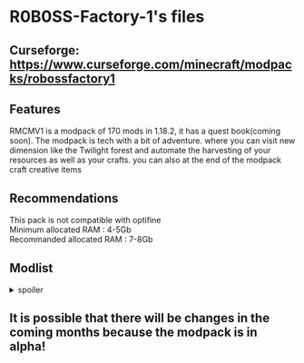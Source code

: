# R0B0SS-Factory-1's files
## Curseforge: https://www.curseforge.com/minecraft/modpacks/robossfactory1

 ## Features 
RMCMV1 is a modpack of 170 mods in 1.18.2, it has a quest book(coming soon).
The modpack is tech with a bit of adventure.
where you can visit new dimension like the Twilight forest and automate the harvesting of your resources as well as your crafts. you can also at the end of the modpack craft creative items
 
 ## Recommendations
This pack is not compatible with optifine <br>
Minimum allocated RAM : 4-5Gb <br>
Recommanded allocated RAM : 7-8Gb

## Modlist
<details>
  <summary>spoiler</summary>
 <ul>
<li><a href="https://www.curseforge.com/minecraft/mc-mods/yungs-better-ocean-monuments">YUNG's Better Ocean Monuments (Forge) (by YUNGNICKYOUNG)</a></li>
<li><a href="https://www.curseforge.com/minecraft/mc-mods/framedblocks">FramedBlocks (by XFactHD)</a></li>
<li><a href="https://www.curseforge.com/minecraft/mc-mods/mouse-tweaks">Mouse Tweaks (by YaLTeR)</a></li>
<li><a href="https://www.curseforge.com/minecraft/mc-mods/kubejs-tinkers-construct">KubeJS Tinkers Construct (by LatvianModder)</a></li>
<li><a href="https://www.curseforge.com/minecraft/mc-mods/resource-chickens">Resource Chickens (by WallyWhip)</a></li>
<li><a href="https://www.curseforge.com/minecraft/mc-mods/citadel">Citadel (by sbom_xela)</a></li>
<li><a href="https://www.curseforge.com/minecraft/mc-mods/ftb-teams-forge">FTB Teams (Forge) (by FTB)</a></li>
<li><a href="https://www.curseforge.com/minecraft/mc-mods/ftb-library-forge">FTB Library (Forge) (by FTB)</a></li>
<li><a href="https://www.curseforge.com/minecraft/mc-mods/mekanism">Mekanism (by bradyaidanc)</a></li>
<li><a href="https://www.curseforge.com/minecraft/mc-mods/controlling">Controlling (by Jaredlll08)</a></li>
<li><a href="https://www.curseforge.com/minecraft/mc-mods/torchmaster">Torchmaster (by xalcon)</a></li>
<li><a href="https://www.curseforge.com/minecraft/mc-mods/ftb-backups-2">FTB Backups 2 (by FTB)</a></li>
<li><a href="https://www.curseforge.com/minecraft/mc-mods/iron-furnaces">Iron Furnaces [FORGE] (by XenoMustache)</a></li>
<li><a href="https://www.curseforge.com/minecraft/mc-mods/waystones">Waystones (by BlayTheNinth)</a></li>
<li><a href="https://www.curseforge.com/minecraft/mc-mods/applied-botanics-addon">Applied Botanics Addon (by ramidzkh)</a></li>
<li><a href="https://www.curseforge.com/minecraft/mc-mods/yungs-api">YUNG's API (Forge) (by YUNGNICKYOUNG)</a></li>
<li><a href="https://www.curseforge.com/minecraft/mc-mods/rftools-power">RFTools Power (by McJty)</a></li>
<li><a href="https://www.curseforge.com/minecraft/mc-mods/ctm">ConnectedTexturesMod (by tterrag1098)</a></li>
<li><a href="https://www.curseforge.com/minecraft/mc-mods/reauth">ReAuth (by TechnicianLP)</a></li>
<li><a href="https://www.curseforge.com/minecraft/mc-mods/akashic-tome">Akashic Tome (by Vazkii)</a></li>
<li><a href="https://www.curseforge.com/minecraft/mc-mods/oh-the-biomes-youll-go">Oh The Biomes You'll Go (by AOCAWOL)</a></li>
<li><a href="https://www.curseforge.com/minecraft/mc-mods/cucumber">Cucumber Library (by BlakeBr0)</a></li>
<li><a href="https://www.curseforge.com/minecraft/mc-mods/balm">Balm (Forge Edition) (by BlayTheNinth)</a></li>
<li><a href="https://www.curseforge.com/minecraft/mc-mods/powah-rearchitected">Powah! (Rearchitected) (by thetechnici4n)</a></li>
<li><a href="https://www.curseforge.com/minecraft/mc-mods/natures-compass">Nature's Compass (by Chaosyr)</a></li>
<li><a href="https://www.curseforge.com/minecraft/mc-mods/extreme-reactors">Extreme Reactors (by ZeroNoRyouki)</a></li>
<li><a href="https://www.curseforge.com/minecraft/mc-mods/botany-pots">Botany Pots (by DarkhaxDev)</a></li>
<li><a href="https://www.curseforge.com/minecraft/mc-mods/fastfurnace">FastFurnace (by Shadows_of_Fire)</a></li>
<li><a href="https://www.curseforge.com/minecraft/mc-mods/botania">Botania (by Vazkii)</a></li>
<li><a href="https://www.curseforge.com/minecraft/mc-mods/replanter">Replanter (by Areuthreateningme)</a></li>
<li><a href="https://www.curseforge.com/minecraft/mc-mods/kubejs-immersive-engineering">KubeJS Immersive Engineering (by LatvianModder)</a></li>
<li><a href="https://www.curseforge.com/minecraft/mc-mods/repurposed-structures">Repurposed Structures (Forge) (by telepathicgrunt)</a></li>
<li><a href="https://www.curseforge.com/minecraft/mc-mods/xnet">XNet (by McJty)</a></li>
<li><a href="https://www.curseforge.com/minecraft/mc-mods/ae2-things-forge">AE2 Things [Forge] (by thetechnici4n)</a></li>
<li><a href="https://www.curseforge.com/minecraft/mc-mods/sophisticated-core">Sophisticated Core (by P3pp3rF1y)</a></li>
<li><a href="https://www.curseforge.com/minecraft/mc-mods/cyclic">Cyclic (by Lothrazar)</a></li>
<li><a href="https://www.curseforge.com/minecraft/mc-mods/mekanism-generators">Mekanism Generators (by bradyaidanc)</a></li>
<li><a href="https://www.curseforge.com/minecraft/mc-mods/supplementaries">Supplementaries (by MehVahdJukaar)</a></li>
<li><a href="https://www.curseforge.com/minecraft/mc-mods/openblocks-elevator">OpenBlocks Elevator (by vsngarcia)</a></li>
<li><a href="https://www.curseforge.com/minecraft/mc-mods/solar-flux-reborn">Solar Flux Reborn (by Zeitheron)</a></li>
<li><a href="https://www.curseforge.com/minecraft/mc-mods/mekanism-tools">Mekanism Tools (by bradyaidanc)</a></li>
<li><a href="https://www.curseforge.com/minecraft/mc-mods/titanium">Titanium (by Buuz135)</a></li>
<li><a href="https://www.curseforge.com/minecraft/mc-mods/ars-nouveau">Ars Nouveau (by baileyholl2)</a></li>
<li><a href="https://www.curseforge.com/minecraft/mc-mods/ender-storage-1-8">Ender Storage 1.8.+ (by covers1624)</a></li>
<li><a href="https://www.curseforge.com/minecraft/mc-mods/scalable-cats-force">Scalable Cat's Force (by Kotori316)</a></li>
<li><a href="https://www.curseforge.com/minecraft/mc-mods/flywheel">Flywheel (by jozufozu)</a></li>
<li><a href="https://www.curseforge.com/minecraft/mc-mods/rftools-storage">RFTools Storage (by McJty)</a></li>
<li><a href="https://www.curseforge.com/minecraft/mc-mods/simple-discord-rpc">Simple Discord RPC [Forge/Fabric/Quilt] (by hypherionsa)</a></li>
<li><a href="https://www.curseforge.com/minecraft/mc-mods/immersive-petroleum">Immersive Petroleum (by Flaxbeard)</a></li>
<li><a href="https://www.curseforge.com/minecraft/mc-mods/dungeon-crawl">Dungeon Crawl (by xiroc_)</a></li>
<li><a href="https://www.curseforge.com/minecraft/mc-mods/applied-energistics-2">Applied Energistics 2 (by AlgorithmX2)</a></li>
<li><a href="https://www.curseforge.com/minecraft/mc-mods/fast-leaf-decay">Fast Leaf Decay (by olafskiii)</a></li>
<li><a href="https://www.curseforge.com/minecraft/mc-mods/polymorph">Polymorph (Forge) (by TheIllusiveC4)</a></li>
<li><a href="https://www.curseforge.com/minecraft/mc-mods/architectury-api">Architectury API (Fabric/Forge) (by shedaniel)</a></li>
<li><a href="https://www.curseforge.com/minecraft/mc-mods/kubejs-ui">KubeJS UI (by LatvianModder)</a></li>
<li><a href="https://www.curseforge.com/minecraft/mc-mods/the-twilight-forest">The Twilight Forest (by Benimatic)</a></li>
<li><a href="https://www.curseforge.com/minecraft/mc-mods/curios">Curios API (Forge) (by TheIllusiveC4)</a></li>
<li><a href="https://www.curseforge.com/minecraft/mc-mods/better-compatibility-checker">Better Compatibility Checker (by Gaz_)</a></li>
<li><a href="https://www.curseforge.com/minecraft/mc-mods/cobblefordays">CobbleForDays (by LexManos)</a></li>
<li><a href="https://www.curseforge.com/minecraft/mc-mods/cofh-core">CoFH Core (by TeamCoFH)</a></li>
<li><a href="https://www.curseforge.com/minecraft/mc-mods/upgraded-netherite">Upgraded Netherite (by Rolfmao25)</a></li>
<li><a href="https://www.curseforge.com/minecraft/mc-mods/extreme-sound-muffler">Extreme sound muffler (Forge) (by LeoBeliik)</a></li>
<li><a href="https://www.curseforge.com/minecraft/mc-mods/runelic">Runelic (by DarkhaxDev)</a></li>
<li><a href="https://www.curseforge.com/minecraft/mc-mods/extendedexchange">ExtendedExchange (by FTB)</a></li>
<li><a href="https://www.curseforge.com/minecraft/mc-mods/xnet-gases">XNet Gases (by Terrails)</a></li>
<li><a href="https://www.curseforge.com/minecraft/mc-mods/laserio">LaserIO (by Direwolf20)</a></li>
<li><a href="https://www.curseforge.com/minecraft/mc-mods/everlasting-skins">Everlasting Skins (by levosssilimo)</a></li>
<li><a href="https://www.curseforge.com/minecraft/mc-mods/enchantment-descriptions">Enchantment Descriptions (by DarkhaxDev)</a></li>
<li><a href="https://www.curseforge.com/minecraft/mc-mods/thermal-innovation">Thermal Innovation (by TeamCoFH)</a></li>
<li><a href="https://www.curseforge.com/minecraft/mc-mods/yungs-better-desert-temples">YUNG's Better Desert Temples (Forge) (by YUNGNICKYOUNG)</a></li>
<li><a href="https://www.curseforge.com/minecraft/mc-mods/upgraded-netherite-ultimerite">Upgraded Netherite : Ultimerite (by Rolfmao25)</a></li>
<li><a href="https://www.curseforge.com/minecraft/mc-mods/polylib">PolyLib (by Official_CreeperHost)</a></li>
<li><a href="https://www.curseforge.com/minecraft/mc-mods/bookshelf">Bookshelf (by DarkhaxDev)</a></li>
<li><a href="https://www.curseforge.com/minecraft/mc-mods/apotheosis">Apotheosis (by Shadows_of_Fire)</a></li>
<li><a href="https://www.curseforge.com/minecraft/mc-mods/rftools-base">RFTools Base (by McJty)</a></li>
<li><a href="https://www.curseforge.com/minecraft/mc-mods/kubejs">KubeJS (by LatvianModder)</a></li>
<li><a href="https://www.curseforge.com/minecraft/mc-mods/simple-storage-network">Simple Storage Network (by Lothrazar)</a></li>
<li><a href="https://www.curseforge.com/minecraft/mc-mods/visual-workbench">Visual Workbench (by Fuzs_)</a></li>
<li><a href="https://www.curseforge.com/minecraft/mc-mods/rftools-utility">RFTools Utility (by McJty)</a></li>
<li><a href="https://www.curseforge.com/minecraft/mc-mods/mantle">Mantle (by mDiyo)</a></li>
<li><a href="https://www.curseforge.com/minecraft/mc-mods/functional-storage">Functional Storage (by Buuz135)</a></li>
<li><a href="https://www.curseforge.com/minecraft/mc-mods/world-stripper">World Stripper (by EwyBoy)</a></li>
<li><a href="https://www.curseforge.com/minecraft/mc-mods/flux-networks">Flux Networks (by sonar_sonic)</a></li>
<li><a href="https://www.curseforge.com/minecraft/mc-mods/entangled">Entangled (by SuperMartijn642)</a></li>
<li><a href="https://www.curseforge.com/minecraft/mc-mods/codechicken-lib-1-8">CodeChicken Lib 1.8.+ (by covers1624)</a></li>
<li><a href="https://www.curseforge.com/minecraft/mc-mods/supermartijn642s-core-lib">SuperMartijn642's Core Lib (by SuperMartijn642)</a></li>
<li><a href="https://www.curseforge.com/minecraft/mc-mods/construction-wand">Construction Wand (by ThetaDev)</a></li>
<li><a href="https://www.curseforge.com/minecraft/mc-mods/terrablender">TerraBlender (Forge) (by TheAdubbz)</a></li>
<li><a href="https://www.curseforge.com/minecraft/mc-mods/simply-jetpacks-2">Simply Jetpacks 2 (by Tomson124)</a></li>
<li><a href="https://www.curseforge.com/minecraft/mc-mods/fastworkbench">FastWorkbench (by Shadows_of_Fire)</a></li>
<li><a href="https://www.curseforge.com/minecraft/mc-mods/trash-cans">Trash Cans (by SuperMartijn642)</a></li>
<li><a href="https://www.curseforge.com/minecraft/mc-mods/itemphysic">ItemPhysic Full (by CreativeMD)</a></li>
<li><a href="https://www.curseforge.com/minecraft/mc-mods/mob-grinding-utils">Mob Grinding Utils (by vadis365)</a></li>
<li><a href="https://www.curseforge.com/minecraft/mc-mods/health-overlay">Health Overlay (Forge) (by Terrails)</a></li>
<li><a href="https://www.curseforge.com/minecraft/mc-mods/item-collectors">Item Collectors (by SuperMartijn642)</a></li>
<li><a href="https://www.curseforge.com/minecraft/mc-mods/the-fletching-table-mod">The Fletching Table Mod (by The_Hangel)</a></li>
<li><a href="https://www.curseforge.com/minecraft/mc-mods/item-filters">Item Filters (by LatvianModder)</a></li>
<li><a href="https://www.curseforge.com/minecraft/mc-mods/ftb-ultimine-forge">FTB Ultimine (Forge) (by FTB)</a></li>
<li><a href="https://www.curseforge.com/minecraft/mc-mods/pipez">Pipez (by henkelmax)</a></li>
<li><a href="https://www.curseforge.com/minecraft/mc-mods/compact-crafting">Compact Crafting (by RobotGryphon)</a></li>
<li><a href="https://www.curseforge.com/minecraft/mc-mods/jade">Jade 🔍 (by Snownee_)</a></li>
<li><a href="https://www.curseforge.com/minecraft/mc-mods/yungs-better-dungeons">YUNG's Better Dungeons (Forge) (by YUNGNICKYOUNG)</a></li>
<li><a href="https://www.curseforge.com/minecraft/mc-mods/applied-energistics-2-wireless-terminals">Applied Energistics 2 Wireless Terminals (by Mari_023)</a></li>
<li><a href="https://www.curseforge.com/minecraft/mc-mods/mekanism-additions">Mekanism Additions (by bradyaidanc)</a></li>
<li><a href="https://www.curseforge.com/minecraft/mc-mods/dark-utilities">Dark Utilities (by DarkhaxDev)</a></li>
<li><a href="https://www.curseforge.com/minecraft/mc-mods/cloth-config">Cloth Config API (Fabric/Forge) (by shedaniel)</a></li>
<li><a href="https://www.curseforge.com/minecraft/mc-mods/selene">Moonlight Lib (by MehVahdJukaar)</a></li>
<li><a href="https://www.curseforge.com/minecraft/mc-mods/structure-gel-api">Structure Gel API (by ModdingLegacy)</a></li>
<li><a href="https://www.curseforge.com/minecraft/mc-mods/creativecore">CreativeCore (by CreativeMD)</a></li>
<li><a href="https://www.curseforge.com/minecraft/mc-mods/just-enough-immersive-multiblocks">Just Enough Immersive Multiblocks (by aronson_1)</a></li>
<li><a href="https://www.curseforge.com/minecraft/mc-mods/ore-tweaker">Ore Tweaker (by EwyBoy)</a></li>
<li><a href="https://www.curseforge.com/minecraft/mc-mods/rhino">Rhino (by LatvianModder)</a></li>
<li><a href="https://www.curseforge.com/minecraft/mc-mods/puzzles-lib">Puzzles Lib (by Fuzs_)</a></li>
<li><a href="https://www.curseforge.com/minecraft/mc-mods/thermal-foundation">Thermal Foundation (by TeamCoFH)</a></li>
<li><a href="https://www.curseforge.com/minecraft/mc-mods/sophisticated-backpacks">Sophisticated Backpacks (by P3pp3rF1y)</a></li>
<li><a href="https://www.curseforge.com/minecraft/mc-mods/shutup-experimental-settings">Shutup Experimental Settings! (by Corgi_Taco)</a></li>
<li><a href="https://www.curseforge.com/minecraft/mc-mods/industrial-foregoing">Industrial Foregoing (by Buuz135)</a></li>
<li><a href="https://www.curseforge.com/minecraft/mc-mods/create">Create (by simibubi)</a></li>
<li><a href="https://www.curseforge.com/minecraft/mc-mods/packagedauto">PackagedAuto (by TheLMiffy1111)</a></li>
<li><a href="https://www.curseforge.com/minecraft/mc-mods/iron-chests">Iron Chests (by ProgWML6)</a></li>
<li><a href="https://www.curseforge.com/minecraft/mc-mods/experience-obelisk">Experience Obelisk (by arcatex177)</a></li>
<li><a href="https://www.curseforge.com/minecraft/mc-mods/rftools-builder">RFTools Builder (by McJty)</a></li>
<li><a href="https://www.curseforge.com/minecraft/mc-mods/createaddition">Create Crafts & Additions (by MRHminer)</a></li>
<li><a href="https://www.curseforge.com/minecraft/mc-mods/decorative-blocks">Decorative Blocks (by stohun)</a></li>
<li><a href="https://www.curseforge.com/minecraft/mc-mods/kubejs-create">KubeJS Create (by LatvianModder)</a></li>
<li><a href="https://www.curseforge.com/minecraft/mc-mods/bdlib">BdLib (by bdew)</a></li>
<li><a href="https://www.curseforge.com/minecraft/mc-mods/thermal-expansion">Thermal Expansion (by TeamCoFH)</a></li>
<li><a href="https://www.curseforge.com/minecraft/mc-mods/yungs-better-strongholds">YUNG's Better Strongholds (Forge) (by YUNGNICKYOUNG)</a></li>
<li><a href="https://www.curseforge.com/minecraft/mc-mods/roughly-enough-items-hacks">REI Plugin Compatibilities (REIPC) (by shedaniel)</a></li>
<li><a href="https://www.curseforge.com/minecraft/mc-mods/kubejs-thermal">KubeJS Thermal (by LatvianModder)</a></li>
<li><a href="https://www.curseforge.com/minecraft/mc-mods/dungeons-plus">Dungeons Plus (by ModdingLegacy)</a></li>
<li><a href="https://www.curseforge.com/minecraft/mc-mods/uppers">Uppers (by vadis365)</a></li>
<li><a href="https://www.curseforge.com/minecraft/mc-mods/upgraded-core">Upgraded Core (by Rolfmao25)</a></li>
<li><a href="https://www.curseforge.com/minecraft/mc-mods/travel-anchors">Travel Anchors (by CastCrafter)</a></li>
<li><a href="https://www.curseforge.com/minecraft/mc-mods/ftb-essentials-forge">FTB Essentials (Forge) (by FTB)</a></li>
<li><a href="https://www.curseforge.com/minecraft/mc-mods/immersive-engineering">Immersive Engineering (by BluSunrize)</a></li>
<li><a href="https://www.curseforge.com/minecraft/mc-mods/hammer-lib">Hammer Lib (by Zeitheron)</a></li>
<li><a href="https://www.curseforge.com/minecraft/mc-mods/corpse">Corpse (by henkelmax)</a></li>
<li><a href="https://www.curseforge.com/minecraft/mc-mods/cosmetic-armor-reworked">Cosmetic Armor Reworked (by LainMI)</a></li>
<li><a href="https://www.curseforge.com/minecraft/mc-mods/placebo">Placebo (by Shadows_of_Fire)</a></li>
<li><a href="https://www.curseforge.com/minecraft/mc-mods/merequester">ME Requester (by DamnRelentless)</a></li>
<li><a href="https://www.curseforge.com/minecraft/mc-mods/mcjtylib">McJtyLib (by McJty)</a></li>
<li><a href="https://www.curseforge.com/minecraft/mc-mods/kubejs-mekanism">KubeJS Mekanism (by LatvianModder)</a></li>
<li><a href="https://www.curseforge.com/minecraft/mc-mods/feature-nbt-deadlock-be-gone">Feature NBT Deadlock Be Gone (by telepathicgrunt)</a></li>
<li><a href="https://www.curseforge.com/minecraft/mc-mods/dank-storage">Dank Storage (by tfarecnim)</a></li>
<li><a href="https://www.curseforge.com/minecraft/mc-mods/patchouli">Patchouli (by Vazkii)</a></li>
<li><a href="https://www.curseforge.com/minecraft/mc-mods/applied-mekanistics">Applied Mekanistics (by ramidzkh)</a></li>
<li><a href="https://www.curseforge.com/minecraft/mc-mods/ferritecore">FerriteCore (Forge) (by malte0811)</a></li>
<li><a href="https://www.curseforge.com/minecraft/mc-mods/supermartijn642s-config-lib">SuperMartijn642's Config Lib (by SuperMartijn642)</a></li>
<li><a href="https://www.curseforge.com/minecraft/mc-mods/kubejs-botania">KubeJS Botania (by Amygdaloideae)</a></li>
<li><a href="https://www.curseforge.com/minecraft/mc-mods/chicken-chunks-1-8">Chicken Chunks 1.8.+ (by covers1624)</a></li>
<li><a href="https://www.curseforge.com/minecraft/mc-mods/clumps">Clumps (by Jaredlll08)</a></li>
<li><a href="https://www.curseforge.com/minecraft/mc-mods/packagedexcrafting">PackagedExCrafting (by TheLMiffy1111)</a></li>
<li><a href="https://www.curseforge.com/minecraft/mc-mods/tropicraft">Tropicraft (by Cojomax99)</a></li>
<li><a href="https://www.curseforge.com/minecraft/mc-mods/viescraft-airships">ViesCraft Machines (by Vies)</a></li>
<li><a href="https://www.curseforge.com/minecraft/mc-mods/rftools-control">RFTools Control (by McJty)</a></li>
<li><a href="https://www.curseforge.com/minecraft/mc-mods/projecte">ProjectE (by SinKillerJ)</a></li>
<li><a href="https://www.curseforge.com/minecraft/mc-mods/compact-machines">Compact Machines (by davenonymous)</a></li>
<li><a href="https://www.curseforge.com/minecraft/mc-mods/mrcrayfish-furniture-mod">MrCrayfish's Furniture Mod (by MrCrayfish)</a></li>
<li><a href="https://www.curseforge.com/minecraft/mc-mods/mod-name-tooltip">Mod Name Tooltip (by mezz)</a></li>
<li><a href="https://www.curseforge.com/minecraft/mc-mods/yungs-extras">YUNG's Extras (Forge) (by YUNGNICKYOUNG)</a></li>
<li><a href="https://www.curseforge.com/minecraft/mc-mods/time-in-a-bottle-standalone">Time in a bottle standalone (by haoict)</a></li>
<li><a href="https://www.curseforge.com/minecraft/mc-mods/yungs-better-mineshafts-forge">YUNG's Better Mineshafts (Forge) (by YUNGNICKYOUNG)</a></li>
<li><a href="https://www.curseforge.com/minecraft/mc-mods/roughly-enough-items">Roughly Enough Items Fabric/Forge (REI) (by shedaniel)</a></li>
<li><a href="https://www.curseforge.com/minecraft/mc-mods/autoreglib">AutoRegLib (by Vazkii)</a></li>
<li><a href="https://www.curseforge.com/minecraft/mc-mods/extended-crafting">Extended Crafting (by BlakeBr0)</a></li>
<li><a href="https://www.curseforge.com/minecraft/mc-mods/toast-control">Toast Control (by Shadows_of_Fire)</a></li>
<li><a href="https://www.curseforge.com/minecraft/mc-mods/kubejs-additions">KubeJS Additions (by ILIKEPIEFOO2)</a></li>
<li><a href="https://www.curseforge.com/minecraft/mc-mods/alexs-mobs">Alex's Mobs (by sbom_xela)</a></li>
<li><a href="https://www.curseforge.com/minecraft/mc-mods/tinkers-construct">Tinkers Construct (by mDiyo)</a></li>
<li><a href="https://www.curseforge.com/minecraft/mc-mods/ftb-chunks-forge">FTB Chunks (Forge) (by FTB)</a></li>
<li><a href="https://www.curseforge.com/minecraft/mc-mods/geckolib">GeckoLib (by ThanosGecko)</a></li>
<li><a href="https://www.curseforge.com/minecraft/mc-mods/ftb-quests-forge">FTB Quests (Forge) (by FTB)</a></li>
<li><a href="https://www.curseforge.com/minecraft/mc-mods/zerocore">ZeroCore 2 (by ZeroNoRyouki)</a></li>
<li><a href="https://www.curseforge.com/minecraft/mc-mods/botany-trees">Botany Trees (by DarkhaxDev)</a></li>
<li><a href="https://www.curseforge.com/minecraft/mc-mods/libx">LibX (by noeppinoeppi)</a></li>
<li><a href="https://www.curseforge.com/minecraft/mc-mods/building-gadgets">Building Gadgets (by Direwolf20)</a></li>
</ul>
</details>

## It is possible that there will be changes in the coming months because the modpack is in alpha!
